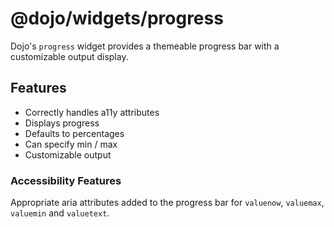 # @dojo/widgets/progress

Dojo's `progress` widget provides a themeable progress bar with a customizable output display.


## Features

- Correctly handles a11y attributes
- Displays progress
- Defaults to percentages
- Can specify min / max
- Customizable output

### Accessibility Features

Appropriate aria attributes added to the progress bar for `valuenow`, `valuemax`, `valuemin` and `valuetext`.


